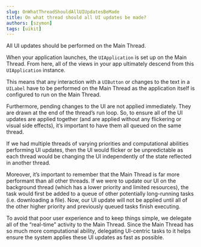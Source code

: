 ```yaml
---
slug: OnWhatThreadShouldAllUIUpdatesBeMade
title: On what thread should all UI updates be made?
authors: [szymon]
tags: [uikit]
---
```



All UI updates should be performed on the Main Thread.

When your application launches, the `UIApplication` is set up on the Main Thread. From here, all of the views in your app ultimately descend from this `UIApplication` instance.

This means that any interaction with a `UIButton` or changes to the text in a `UILabel` have to be performed on the Main Thread as the application itself is configured to run on the Main Thread.

Furthermore, pending changes to the UI are not applied immediately. They are drawn at the end of the thread’s run loop. So, to ensure all of the UI updates are applied together (and are applied without any flickering or visual side effects), it’s important to have them all queued on the same thread.

If we had multiple threads of varying priorities and computational abilities performing UI updates, then the UI would flicker or be unpredictable as each thread would be changing the UI independently of the state reflected in another thread.

Moreover, it’s important to remember that the Main Thread is far more performant than all other threads. If we were to update our UI on the background thread (which has a lower priority and limited resources), the task would first be added to a queue of other potentially long-running tasks (i.e. downloading a file). Now, our UI update will not be applied until all of the other higher priority and previously queued tasks finish executing.

To avoid that poor user experience and to keep things simple, we delegate all of the “real-time” activity to the Main Thread. Since the Main Thread has so much more computational ability, delegating UI-centric tasks to it helps ensure the system applies these UI updates as fast as possible.
